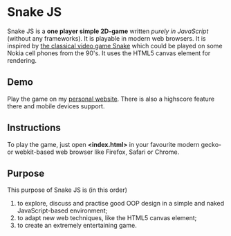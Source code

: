 Snake JS
========
Snake JS is a **one player simple 2D-game** written *purely in JavaScript* (without any frameworks). It is playable in modern web browsers. It is inspired by [the classical video game Snake][1] which could be played on some Nokia cell phones from the 90's. It uses the HTML5 canvas element for rendering.

Demo
----
Play the game on my [personal website][2]. There is also a highscore feature there and mobile devices support.

Instructions
------------
To play the game, just open **&lt;index.html&gt;** in your favourite modern gecko- or webkit-based web browser like Firefox, Safari or Chrome.

Purpose
-------
This purpose of Snake JS is (in this order)

1.	to explore, discuss and practise good OOP design
	in a simple and naked JavaScript-based environment;
2.	to adapt new web techniques, like the HTML5 canvas element;
3.	to create an extremely entertaining game.

[1]: http://en.wikipedia.org/wiki/Snake_(video_game)
[2]: https://snake3.azurewebsites.net/
